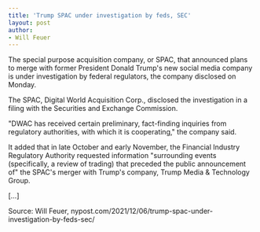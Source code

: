 ```yaml
---
title: 'Trump SPAC under investigation by feds, SEC'
layout: post
author:
- Will Feuer
---
```


The special purpose acquisition company, or SPAC, that announced plans to merge with former President Donald Trump's new social media company is under investigation by federal regulators, the company disclosed on Monday.

The SPAC, Digital World Acquisition Corp., disclosed the investigation in a filing with the Securities and Exchange Commission.

"DWAC has received certain preliminary, fact-finding inquiries from regulatory authorities, with which it is cooperating," the company said.

It added that in late October and early November, the Financial Industry Regulatory Authority requested information "surrounding events (specifically, a review of trading) that preceded the public announcement of" the SPAC's merger with Trump's company, Trump Media &amp; Technology Group.

[…]

Source: Will Feuer, nypost.com/2021/12/06/trump-spac-under-investigation-by-feds-sec/
